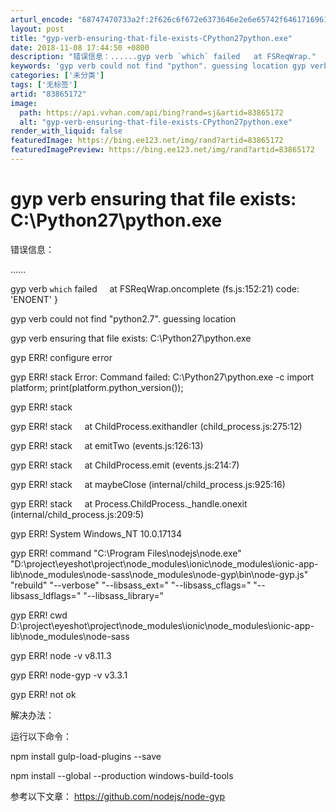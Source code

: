 ```yaml
---
arturl_encode: "68747470733a2f:2f626c6f672e6373646e2e6e65742f64617169616e67303132:2f61727469636c652f64657461696c732f3833383635313732"
layout: post
title: "gyp-verb-ensuring-that-file-exists-CPython27python.exe"
date: 2018-11-08 17:44:50 +0800
description: "错误信息：......gyp verb `which` failed   at FSReqWrap."
keywords: 'gyp verb could not find "python". guessing location gyp verb ensuring that f'
categories: ['未分类']
tags: ['无标签']
artid: "83865172"
image:
  path: https://api.vvhan.com/api/bing?rand=sj&artid=83865172
  alt: "gyp-verb-ensuring-that-file-exists-CPython27python.exe"
render_with_liquid: false
featuredImage: https://bing.ee123.net/img/rand?artid=83865172
featuredImagePreview: https://bing.ee123.net/img/rand?artid=83865172
---
```


# gyp verb ensuring that file exists: C:\Python27\python.exe

错误信息：

......

gyp verb `which` failed     at FSReqWrap.oncomplete (fs.js:152:21) code: 'ENOENT' }
  
gyp verb could not find "python2.7". guessing location
  
gyp verb ensuring that file exists: C:\Python27\python.exe
  
gyp ERR! configure error
  
gyp ERR! stack Error: Command failed: C:\Python27\python.exe -c import platform; print(platform.python\_version());
  
gyp ERR! stack
  
gyp ERR! stack     at ChildProcess.exithandler (child\_process.js:275:12)
  
gyp ERR! stack     at emitTwo (events.js:126:13)
  
gyp ERR! stack     at ChildProcess.emit (events.js:214:7)
  
gyp ERR! stack     at maybeClose (internal/child\_process.js:925:16)
  
gyp ERR! stack     at Process.ChildProcess.\_handle.onexit (internal/child\_process.js:209:5)
  
gyp ERR! System Windows\_NT 10.0.17134
  
gyp ERR! command "C:\\Program Files\\nodejs\\node.exe" "D:\\project\\eyeshot\\project\\node\_modules\\ionic\\node\_modules\\ionic-app-lib\\node\_modules\\node-sass\\node\_modules\\node-gyp\\bin\\node-gyp.js" "rebuild" "--verbose" "--libsass\_ext=" "--libsass\_cflags=" "--libsass\_ldflags=" "--libsass\_library="
  
gyp ERR! cwd D:\project\eyeshot\project\node\_modules\ionic\node\_modules\ionic-app-lib\node\_modules\node-sass
  
gyp ERR! node -v v8.11.3
  
gyp ERR! node-gyp -v v3.3.1
  
gyp ERR! not ok

解决办法：

运行以下命令：

npm install gulp-load-plugins --save

npm install --global --production windows-build-tools

参考以下文章：
<https://github.com/nodejs/node-gyp>